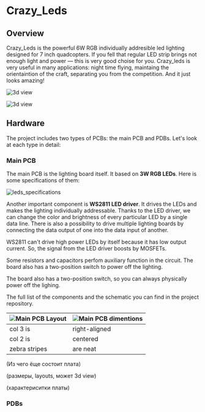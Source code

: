 
# Crazy_Leds

## Overview

Crazy_Leds is the powerful 6W RGB individually addresible led lighting designed for 7 inch quadcopters. 
If you fell that regular LED strip brings not enough light and power — this is very good choise for you. 
Crazy_leds is very useful in many applications: night time flying, maintaing the orientaintion of the craft, separating you from the competition. 
And it just looks amazing! 

![3d view](https://github.com/Kiriil-Shark05/Crazy_Leds/blob/main/3D/png/main_PCB_3D_preview.png "3d view")

![3d view](https://github.com/Kiriil-Shark05/Crazy_Leds/blob/main/3D/png/main_PCB_3D_preview2.png "3d view")



## Hardware

The project includes two types of PCBs: the main PCB and PDBs. 
Let's look at each type in detail:



### Main PCB
The main PCB is the lighting board itself. It based on **3W RGB LEDs**. 
Here is some specifications of them:

![leds_specifications](https://github.com/Kiriil-Shark05/Crazy_Leds/blob/main/PCB/leds_specifications/leds_specifications.png "leds_specifications")

Another important component is **WS2811 LED driver**. It drives the LEDs 
and makes the lighting individually addressable. Thanks to the LED driver, 
we can change the color and brightness of every particular LED by a single data line. 
There is also a possibility to drive multiple lighting boards by connecting the data output 
of one into the data input of another.

WS2811 can't drive high power LEDs by itself because it has low output current. 
So, the signal from the LED driver boosts by MOSFETs.

Some resistors and capacitors perfom auxiliary function in the circuit. The board also has a two-position switch to power off the lighting.

The board also has a two-position switch, so you can always physically power off the lighing.

The full list of the components and the schematic you can find in the project repository.






| ![Main PCB Layout](https://github.com/Kiriil-Shark05/Crazy_Leds/blob/main/PCB/layouts/main_PCB_layout.png  "Main PCB Layout")     | ![Main PCB dimentions](https://github.com/Kiriil-Shark05/Crazy_Leds/blob/main/PCB/dimetions/main_PCB_dimentions.PNG "Main PCB dimentions")           |
| ------------- |-------------| 
| col 3 is      | right-aligned |
| col 2 is      | centered      |   
| zebra stripes | are neat      |  























(Из чего ёще состоит плата)

(размеры, layouts, может 3d view)

(характериситки платы)
### PDBs